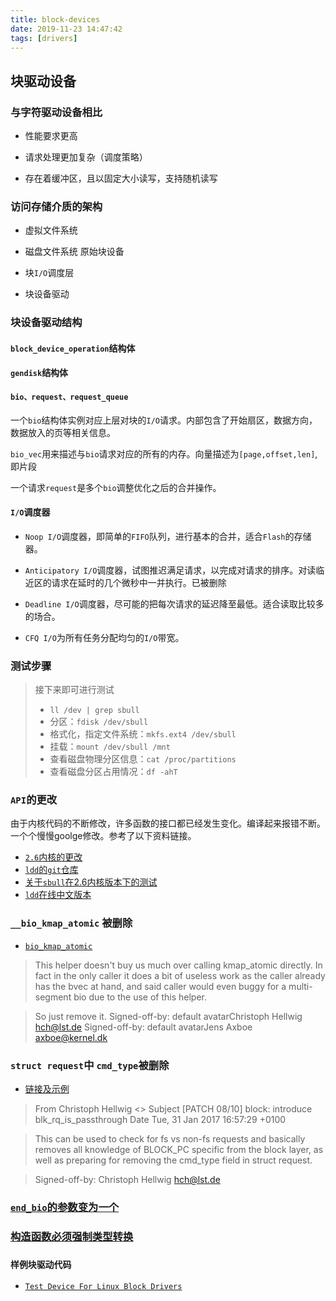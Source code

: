 ```yaml
---
title: block-devices
date: 2019-11-23 14:47:42
tags: [drivers]
---
```


## 块驱动设备

### 与字符驱动设备相比

- 性能要求更高

- 请求处理更加复杂（调度策略）

- 存在着缓冲区，且以固定大小读写，支持随机读写

### 访问存储介质的架构

- 虚拟文件系统

- 磁盘文件系统 原始块设备

- 块`I/O`调度层

- 块设备驱动

### 块设备驱动结构

#### `block_device_operation`结构体

#### `gendisk`结构体

#### `bio、request、request_queue`

一个`bio`结构体实例对应上层对块的`I/O`请求。内部包含了开始扇区，数据方向，数据放入的页等相关信息。

`bio_vec`用来描述与`bio`请求对应的所有的内存。向量描述为`[page,offset,len]`,即片段

一个请求`request`是多个`bio`调整优化之后的合并操作。

#### `I/O`调度器

- `Noop I/O`调度器，即简单的`FIFO`队列，进行基本的合并，适合`Flash`的存储器。

- `Anticipatory I/O`调度器，试图推迟满足请求，以完成对请求的排序。对读临近区的请求在延时的几个微秒中一并执行。已被删除

- `Deadline I/O`调度器，尽可能的把每次请求的延迟降至最低。适合读取比较多的场合。

- `CFQ I/O`为所有任务分配均匀的`I/O`带宽。

### 测试步骤

> 接下来即可进行测试
>
> - `ll /dev | grep sbull`
> - 分区：`fdisk /dev/sbull`
> - 格式化，指定文件系统：`mkfs.ext4 /dev/sbull`
> - 挂载：`mount /dev/sbull /mnt`
> - 查看磁盘物理分区信息：`cat /proc/partitions`
> - 查看磁盘分区占用情况：`df -ahT`

### `API`的更改

由于内核代码的不断修改，许多函数的接口都已经发生变化。编译起来报错不断。一个个慢慢goolge修改。参考了以下资料链接。

- [`2.6`内核的更改](https://lwn.net/Articles/333620/)
- [`ldd`的`git`仓库](https://github.com/duxing2007/ldd3-examples-3.x/tree/origin/linux-4.9.y)
- [关于`sbull`在2.6内核版本下的测试](https://blog.csdn.net/liuqiang55888/article/details/102573174)
- [`ldd`在线中文版本](http://www.embeddedlinux.org.cn/ldd3/)

### `__bio_kmap_atomic` 被删除

- [`bio_kmap_atomic`](https://source.puri.sm/Librem5/linux-nitrogen6/commit/d004a5e7d4dd6335ce6e2044af42f5e0fbebb51d)

>This helper doesn't buy us much over calling kmap_atomic directly.
In fact in the only caller it does a bit of useless work as the
caller already has the bvec at hand, and said caller would even
buggy for a multi-segment bio due to the use of this helper. 

> So just remove it.
Signed-off-by: default avatarChristoph Hellwig <hch@lst.de>
Signed-off-by: default avatarJens Axboe <axboe@kernel.dk>

### `struct request`中 `cmd_type`被删除

- [链接及示例](https://lkml.org/lkml/2017/1/31/562)

> From	Christoph Hellwig <>
  Subject	[PATCH 08/10] block: introduce blk_rq_is_passthrough
  Date	Tue, 31 Jan 2017 16:57:29 +0100

> This can be used to check for fs vs non-fs requests and basically
removes all knowledge of BLOCK_PC specific from the block layer,
as well as preparing for removing the cmd_type field in struct request.

> Signed-off-by: Christoph Hellwig <hch@lst.de>

### [`end_bio`的参数变为一个](https://www.kernel.org/doc/htmldocs/filesystems/API-bio-endio.html)

### [构造函数必须强制类型转换](https://www.kernel.org/doc/htmldocs/kernel-api/API-blk-queue-make-request.html)

### `样例块驱动代码`

- [`Test Device For Linux Block Drivers`](https://github.com/huqianshan/OperatingSystemAndCompiler/commit/ed07917c8e8902f8d1721dd93ce1513fb87e3b27)
